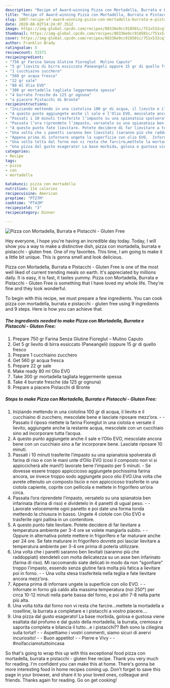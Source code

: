 ```yaml
---
description: "Recipe of Award-winning Pizza con Mortadella, Burrata e Pistacchi - Gluten Free"
title: "Recipe of Award-winning Pizza con Mortadella, Burrata e Pistacchi - Gluten Free"
slug: 1007-recipe-of-award-winning-pizza-con-mortadella-burrata-e-pistacchi-gluten-free
date: 2020-08-02T14:24:07.351Z
image: https://img-global.cpcdn.com/recipes/88336e9cc918501c/751x532cq70/pizza-con-mortadella-burrata-e-pistacchi-gluten-free-recipe-main-photo.jpg
thumbnail: https://img-global.cpcdn.com/recipes/88336e9cc918501c/751x532cq70/pizza-con-mortadella-burrata-e-pistacchi-gluten-free-recipe-main-photo.jpg
cover: https://img-global.cpcdn.com/recipes/88336e9cc918501c/751x532cq70/pizza-con-mortadella-burrata-e-pistacchi-gluten-free-recipe-main-photo.jpg
author: Franklin Brady
ratingvalue: 5
reviewcount: 31571
recipeingredient:
- "750 gr Farina Senza Glutine Fioreglut  Mulino Caputo"
- "5 gr lievito di birra essiccato Paneangeli oppure 15 gr di quello fresco"
- "1 cucchiaino zucchero"
- "560 gr acqua fresca"
- "22 gr sale"
- "80 ml Olio EVO"
- "300 gr mortadella tagliata leggermente spessa"
- "4 burrate fresche da 125 gr ognuna"
- "a piacere Pistacchi di Bronte"
recipeinstructions:
- "Iniziando mettendo in una ciotolina 100 gr di acqua, il lievito e il cucchiaino di zucchero, mescolate bene e lasciate riposare mezz’ora.  Passato il riposo mettete la farina Fioreglut in una ciotola e versate il lievito, aggiungete anche la restante acqua, mescolate con un cucchiaio sino ad incorporare tutta l’acqua."
- "A questo punto aggiungete anche il sale e l’Olio EVO, mescolate ancora bene con un cucchiaio sino a far incorporare bene. Lasciate riposare 10 minuti."
- "Passati i 10 minuti trasferite l’impasto su una spianatoia spolverata di farina di riso e con le mani unte d’Olio EVO (così il composto non vi si appiccicherà alle mani!!) lavorate bene l’impasto per 5 minuti. Se dovesse essere troppo appiccicoso aggiungete pochissima farina ancora, se invece troppo sodo aggiungete poco olio EVO.Una volta che avrete ottenuto un composto liscio e non appiccicoso trasferite in una ciotola capiente, coprite con pellicola e mettete in frigorifero un’ora circa."
- "Passata l’ora riprendete l’impasto, versatelo su una spianatoia ben infarinata (farina di riso) e dividetelo in 4 panetti di ugual peso.  Lavorate velocemente ogni panetto e poi date una forma tonda mettendo la chiusura in basso. Ungete 4 ciotole con Olio EVO e trasferite ogni pallina in un contenitore."
- "A questo punto fate lievitare. Potete decidere di far lievitare a temperatura ambiente per 3-4 ore se volete mangiarla subito.  Oppure in alternativa potete mettere in frigorifero e far maturare anche per 24 ore. Se fate maturare in frigorifero dovrete poi lasciar lievitare a temperatura ambiente per 3-4 ore prima di poterla utilizzare."
- "Una volta che i panetti saranno ben lievitati (saranno più che raddoppiati) stendeteli con molta delicatezza su un asse ben infarinato (farina di riso). Mi raccomando siate delicati in modo da non “sgonfiare” troppo l’impasto, essendo senza glutine farà molta più fatica a lievitare poi in forno.  Una volta stesa trasferitela nella teglia e fate lievitare ancora mezz’ora."
- "Appena prima di infornare ungete la superficie con olio EVO.  Infornate in forno già caldo alla massima temperatura (noi 250°) per circa 10-12 minuti nella parte bassa del forno, e poi altri 7-8 nella parte più alta."
- "Una volta tolta dal forno non vi resta che farcire…mettete la mortadella a roselline, la burrata a completare e i pistacchi a vostro piacere…."
- "Una pizza dal gusto esagerato! La base morbida, golosa e gustosa viene esaltata dal profumo e dal gusto della mortadella, la burrata, cremosa e saporita completa e bilancia il tutto…e i pistacchi?? Beh sono la ciliegina sulla torta!!  Aspettiamo i vostri commenti, siamo sicuri di avervi incuriosito!  Buon appetito!  Pierre e Vivy  #noifacciamotuttoincasa"
categories:
- Recipe
tags:
- pizza
- con
- mortadella

katakunci: pizza con mortadella 
nutrition: 114 calories
recipecuisine: American
preptime: "PT27M"
cooktime: "PT42M"
recipeyield: "3"
recipecategory: Dinner

---
```



![Pizza con Mortadella, Burrata e Pistacchi - Gluten Free](https://img-global.cpcdn.com/recipes/88336e9cc918501c/751x532cq70/pizza-con-mortadella-burrata-e-pistacchi-gluten-free-recipe-main-photo.jpg)

Hey everyone, I hope you're having an incredible day today. Today, I will show you a way to make a distinctive dish, pizza con mortadella, burrata e pistacchi - gluten free. One of my favorites. This time, I am going to make it a little bit unique. This is gonna smell and look delicious.

Pizza con Mortadella, Burrata e Pistacchi - Gluten Free is one of the most well liked of current trending meals on earth. It's appreciated by millions daily. It is easy, it is fast, it tastes yummy. Pizza con Mortadella, Burrata e Pistacchi - Gluten Free is something that I have loved my whole life. They're fine and they look wonderful.




To begin with this recipe, we must prepare a few ingredients. You can cook pizza con mortadella, burrata e pistacchi - gluten free using 9 ingredients and 9 steps. Here is how you can achieve that.

<!--inarticleads1-->

##### The ingredients needed to make Pizza con Mortadella, Burrata e Pistacchi - Gluten Free:

1. Prepare 750 gr Farina Senza Glutine Fioreglut – Mulino Caputo
1. Get 5 gr lievito di birra essiccato (Paneangeli) (oppure 15 gr di quello fresco
1. Prepare 1 cucchiaino zucchero
1. Get 560 gr acqua fresca
1. Prepare 22 gr sale
1. Make ready 80 ml Olio EVO
1. Take 300 gr mortadella tagliata leggermente spessa
1. Take 4 burrate fresche (da 125 gr ognuna)
1. Prepare a piacere Pistacchi di Bronte




<!--inarticleads2-->

##### Steps to make Pizza con Mortadella, Burrata e Pistacchi - Gluten Free:

1. Iniziando mettendo in una ciotolina 100 gr di acqua, il lievito e il cucchiaino di zucchero, mescolate bene e lasciate riposare mezz’ora. -  - Passato il riposo mettete la farina Fioreglut in una ciotola e versate il lievito, aggiungete anche la restante acqua, mescolate con un cucchiaio sino ad incorporare tutta l’acqua.
1. A questo punto aggiungete anche il sale e l’Olio EVO, mescolate ancora bene con un cucchiaio sino a far incorporare bene. Lasciate riposare 10 minuti.
1. Passati i 10 minuti trasferite l’impasto su una spianatoia spolverata di farina di riso e con le mani unte d’Olio EVO (così il composto non vi si appiccicherà alle mani!!) lavorate bene l’impasto per 5 minuti. - Se dovesse essere troppo appiccicoso aggiungete pochissima farina ancora, se invece troppo sodo aggiungete poco olio EVO.Una volta che avrete ottenuto un composto liscio e non appiccicoso trasferite in una ciotola capiente, coprite con pellicola e mettete in frigorifero un’ora circa.
1. Passata l’ora riprendete l’impasto, versatelo su una spianatoia ben infarinata (farina di riso) e dividetelo in 4 panetti di ugual peso. -  - Lavorate velocemente ogni panetto e poi date una forma tonda mettendo la chiusura in basso. Ungete 4 ciotole con Olio EVO e trasferite ogni pallina in un contenitore.
1. A questo punto fate lievitare. Potete decidere di far lievitare a temperatura ambiente per 3-4 ore se volete mangiarla subito. -  - Oppure in alternativa potete mettere in frigorifero e far maturare anche per 24 ore. Se fate maturare in frigorifero dovrete poi lasciar lievitare a temperatura ambiente per 3-4 ore prima di poterla utilizzare.
1. Una volta che i panetti saranno ben lievitati (saranno più che raddoppiati) stendeteli con molta delicatezza su un asse ben infarinato (farina di riso). Mi raccomando siate delicati in modo da non “sgonfiare” troppo l’impasto, essendo senza glutine farà molta più fatica a lievitare poi in forno. -  - Una volta stesa trasferitela nella teglia e fate lievitare ancora mezz’ora.
1. Appena prima di infornare ungete la superficie con olio EVO. -  - Infornate in forno già caldo alla massima temperatura (noi 250°) per circa 10-12 minuti nella parte bassa del forno, e poi altri 7-8 nella parte più alta.
1. Una volta tolta dal forno non vi resta che farcire…mettete la mortadella a roselline, la burrata a completare e i pistacchi a vostro piacere….
1. Una pizza dal gusto esagerato! La base morbida, golosa e gustosa viene esaltata dal profumo e dal gusto della mortadella, la burrata, cremosa e saporita completa e bilancia il tutto…e i pistacchi?? Beh sono la ciliegina sulla torta!! -  - Aspettiamo i vostri commenti, siamo sicuri di avervi incuriosito! -  - Buon appetito! -  - Pierre e Vivy -  - #noifacciamotuttoincasa




So that's going to wrap this up with this exceptional food pizza con mortadella, burrata e pistacchi - gluten free recipe. Thank you very much for reading. I'm confident you can make this at home. There's gonna be more interesting food in home recipes coming up. Don't forget to save this page in your browser, and share it to your loved ones, colleague and friends. Thanks again for reading. Go on get cooking!
